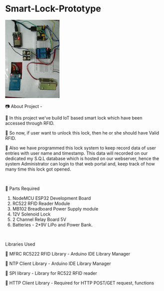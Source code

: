 # Smart-Lock-Prototype

<img src="/images/circuit.jpg" height="250" >
<br  />

📷 About Project -  

🚩   In this project we've build IoT based smart lock which have been accessed through RFID.  

🚩   So now, if user want to unlock this lock, then he or she should have Valid RFID.  

🚩   Also we have programmed this lock system to keep record data of user entries with user name and timestamp. This data will recorded on our dedicated my S.Q.L database which is hosted on our webserver, hence the system Administrator can login to that web portal and, keep track of how many time this lock got opened.  


<br  />

📜 Parts Required  

1. NodeMCU ESP32 Development Board  
2. RC522 RFID Reader Module  
3. MB102 Breadboard Power Supply module  
6. 12V Solenoid Lock  
7. 2 Channel Relay Board 5V    
8. Batteries - 2*9V LiPo and Power Bank.  

<br  />

Libraries Used  
  
📕  MFRC RC5222 RFID Library  -  Arduino IDE Library Manager  

📕  NTP Client Library  - Arduino IDE Library Manager  

📕  SPI library - Library for RC522 RFID reader

📕  HTTP Client Library - Required for HTTP POST/GET request, functions
  
